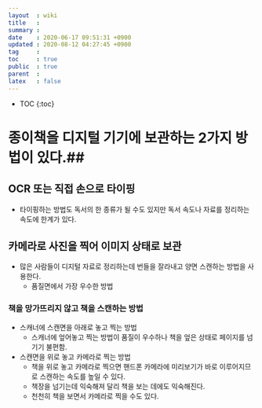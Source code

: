 ```yaml
---
layout  : wiki
title   : 
summary : 
date    : 2020-06-17 09:51:31 +0900
updated : 2020-08-12 04:27:45 +0900
tag     : 
toc     : true
public  : true
parent  : 
latex   : false
---
```

* TOC
{:toc}

# 종이책을 디지털 기기에 보관하는  2가지 방법이 있다.##

## OCR 또는 직접 손으로 타이핑
* 타이핑하는 방법도 독서의 한 종류가 될 수도 있지만 독서 속도나 자료를 정리하는 속도에 한계가 있다.
	
## 카메라로 사진을 찍어 이미지 상태로 보관

* 많은 사람들이 디지털 자료로 정리하는데 번들을 잘라내고 양면 스캔하는 방법을 사용한다.
	* 품질면에서 가장 우수한 방법

### 책을 망가뜨리지 않고 책을 스캔하는 방법
* 스캐너에 스캔면을 아래로 놓고 찍는 방법
	* 스캐너에 엎어놓고 찍는 방법이 품질이 우수하나 책을 엎은 상태로 페이지를 넘기기 불편함.
* 스캔면을 위로 놓고 카메라로 찍는 방법
	* 책을 위로 놓고 카메라로 찍으면 핸드폰 카메라에 미리보기가 바로 이루어지므로 스캔하는 속도를 높일 수 있다.
	* 책장을 넘기는데 익숙해져 달리 책을 보는 데에도 익숙해진다.
	* 천천히 책을 보면서 카메라로 찍을 수도 있다.
